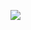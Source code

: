 ![](https://drive.usercontent.google.com/download?id=1cmD0IiHSYo50vz4_zvSHsQeTZ1Zn9mrU&export=view)
